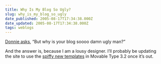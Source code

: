 ```yaml
---
title: Why Is My Blog So Ugly?
slug: why_is_my_blog_so_ugly
date_published: 2005-08-17T17:34:38.000Z
date_updated: 2005-08-17T17:34:38.000Z
tags: weblogs
---
```


[Donnie asks](http://fasterslower.blogspot.com/2005/08/anil-dash-mr-six-apart.html), “But why is your blog soooo damn ugly man?”

And the answer is, because I am a lousy designer. I’ll probably be updating the site to use the [spiffy new templates](http://www.sixapart.com/pronet/weblog/2005/08/smart_new_templ.html) in Movable Type 3.2 once it’s out.
